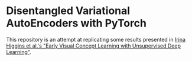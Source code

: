 # Disentangled Variational AutoEncoders with PyTorch

This repository is an attempt at replicating some results presented in [Irina Higgins et al.'s "Early Visual Concept Learning with Unsupervised Deep Learning"](https://arxiv.org/pdf/1606.05579.pdf).


